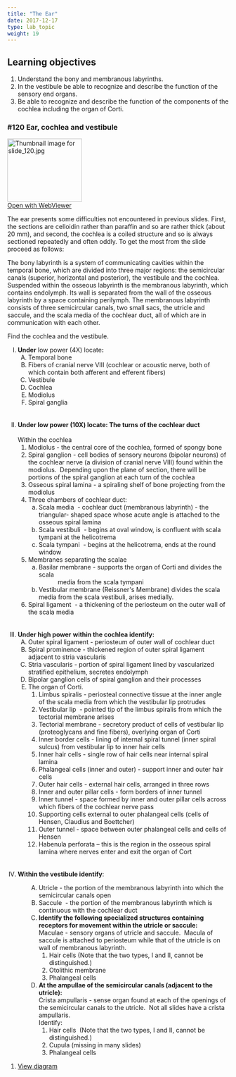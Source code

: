 ```yaml
---
title: "The Ear"
date: 2017-12-17
type: lab_topic
weight: 19
---
```

<div class="entrybody">
<h2>Learning objectives</h2>


<ol>
<li>Understand the bony and membranous labyrinths.</li>
<li>In the vestibule be able to recognize and describe the function of the sensory end organs.</li>
<li>Be able to recognize and describe the function of the components of the cochlea including the organ of Corti.</li>
</ol>

<h3>#120 Ear, cochlea and vestibule</h3>

<div class="thumbnail"> <a href="http://virtualslides.cumc.columbia.edu/120.svs/view.apml?" target="_blank"><img alt="Thumbnail image for slide_120.jpg" src="http://histologylab.ccnmtl.columbia.edu/assets/images/slide_120-thumb-170x143-1674.jpg" width="170" height="143" class="mt-image-left"></a><br><a href="http://virtualslides.cumc.columbia.edu/120.svs/view.apml?" target="_blank">Open with WebViewer</a> </div>

<p>The ear presents some difficulties not encountered in previous slides.  First, the sections are celloidin rather than paraffin and so are rather thick (about 20 mm), and second, the cochlea is a coiled structure and so is always sectioned repeatedly and often oddly.  To get the most from the slide proceed as follows:</p>

<p>The bony labyrinth is a system of communicating cavities within the temporal bone, which are divided into three major regions: the semicircular canals (superior, horizontal and posterior), the vestibule and the cochlea.  Suspended within the osseous labyrinth is the membranous labyrinth, which contains endolymph.  Its wall is separated from the wall of the osseous labyrinth by a space containing perilymph.  The membranous labyrinth consists of three semicircular canals, two small sacs, the utricle and saccule, and the scala media of the cochlear duct, all of which are in communication with each other.   </p>

<p>Find the cochlea and the vestibule.</p>

<ol type="I"><li><strong>Under</strong> low power (4X) locate<strong>:</strong>
<ol type="A">
<li>Temporal bone</li>
<li>Fibers of cranial nerve <span class="caps">VIII </span>(cochlear or acoustic nerve, both of which contain both afferent and efferent fibers)</li>
<li>Vestibule</li>
<li>Cochlea</li>
<li>Modiolus</li>
<li>Spiral ganglia</li>
<br><br>
</ol>
</li>
<li><strong>Under low power (10X) locate: 
The turns of the cochlear duct </strong><br><br>
Within the cochlea<br>
<ol>
<li>Modiolus <em>-</em> the central core of the cochlea, formed of spongy bone</li>
<li>Spiral ganglion <em>- </em>cell bodies of sensory neurons (bipolar neurons) of the cochlear nerve (a division of cranial nerve <span class="caps">VIII</span>) found within the modiolus.  Depending upon the plane of section, there will be portions of the spiral ganglion at each turn of the cochlea</li>
<li>Osseous spiral lamina - a spiraling shelf of bone projecting from the modiolus</li>
<li>Three chambers of cochlear duct: 
<ol type="a">
<li> Scala media  - cochlear duct (membranous labyrinth) - the triangular- shaped space whose acute angle is attached to the osseous spiral lamina</li>
<li>Scala vestibuli  - begins at oval window, is confluent with scala tympani  at the helicotrema</li>
<li>Scala tympani  - begins at the helicotrema, ends at the round window</li>
</ol>
</li>
<li>Membranes separating the scalae
<ol type="a">
<li>Basilar membrane - supports the organ of Corti and divides the scala <br>
           media from the scala tympani</li>
<li>Vestibular membrane (Reissner's Membrane) divides the scala media from the scala vestibuli, arises medially. </li>
</ol>
</li>
<li>Spiral ligament  - a thickening of the periosteum on the outer wall of the scala media<br>
<br><br>
</li>
</ol>
</li>
<li><strong>Under high power</strong>          <strong>within the cochlea identify:</strong>
<ol type="A">
<li>Outer spiral ligament - periosteum of outer wall of cochlear duct</li>
<li>Spiral prominence - thickened region of outer spiral ligament adjacent to stria vascularis   </li>
<li>Stria vascularis - portion of spiral ligament lined by vascularized stratified epithelium, secretes endolymph</li>
<li>Bipolar ganglion cells of spiral ganglion and their processes</li>
<li>The organ of Corti.
<ol>
<li>Limbus spiralis - periosteal connective tissue at the inner angle of the scala media from which the vestibular lip protrudes</li>
<li>Vestibular lip  - pointed tip of the limbus spiralis from which the tectorial membrane arises </li>
<li> Tectorial membrane - secretory product of cells of vestibular lip (proteoglycans and fine fibers), overlying organ of Corti </li>
<li> Inner border cells - lining of internal spiral tunnel (inner spiral sulcus) from vestibular lip to inner hair cells</li>
<li>Inner hair cells - single row of hair cells near internal spiral lamina</li>
<li>Phalangeal cells (inner and outer) - support inner and outer hair cells </li>
<li>Outer hair cells - external hair cells, arranged in three rows  </li>
<li> Inner and outer pillar cells - form borders of inner tunnel</li>
<li>Inner tunnel - space formed by inner and outer pillar cells across which fibers of the cochlear nerve pass</li>
<li>Supporting cells external to outer phalangeal cells (cells of Hensen, Claudius and Boettcher)</li>
<li>Outer tunnel - space between outer phalangeal cells and cells of Hensen</li>
<li>Habenula perforata – this is the region in the osseous spiral lamina where nerves enter and exit the organ of Cort<br>
<br><br>
</li>
</ol>
</li></ol>
</li><li><strong>Within the vestibule identify</strong>:        </li>
<ol type="A">
<ol type="A">
<li>Utricle - the portion of the membranous labyrinth into which the semicircular canals open</li>
<li>Saccule  - the portion of the membranous labyrinth which is continuous with the cochlear duct<br>
</li>
<li><strong>Identify the following specialized structures containing receptors for movement within the utricle or saccule:</strong> <br>
Maculae - sensory organs of utricle and saccule.  Macula of saccule is attached to periosteum while that of the utricle is on wall of membranous labyrinth. <br>
<ol>
<li> Hair cells (Note that the two types, I and <span class="caps">II, </span>cannot be distinguished.)</li>
<li>Otolithic membrane </li>
<li> Phalangeal cells<br>
</li>
</ol>
</li>
<li><strong>At the ampullae of the semicircular canals (adjacent to the utricle):</strong> <br>
                                                                                   Crista ampullaris - sense organ found at each of the openings of the semicircular canals to the utricle.  Not all slides have a crista ampullaris. <br>
Identify:<br>
<ol>
<li>Hair cells  (Note that the two types, I and <span class="caps">II, </span>cannot be distinguished.)</li>
<li>Cupula (missing in many slides)</li>
<li>Phalangeal cells</li>
</ol>
</li>
</ol>
</ol>
</ol>

<ol>
<li><p><a href="/assets_c/2009/08/lab16_eardiagram-1792.html" target="_blank">View diagram</a></p></li>
</ol></div>
